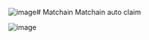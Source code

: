 ![image](https://github.com/PernanPlanc/Matchain/assets/171103676/30695220-762f-41de-87fb-de28ba866b99)# Matchain
Matchain auto claim

![image](https://github.com/PernanPlanc/Matchain/assets/171103676/8b47fc4e-9f3c-4549-a258-01072a84b371)
